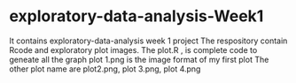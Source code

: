 # exploratory-data-analysis-Week1
It contains exploratory-data-analysis week 1 project
The respository contain Rcode and exploratory plot images.
The plot.R , is complete code to geneate all the graph
plot 1.png is the image format of my first plot
The other plot name are plot2.png, plot 3.png, plot 4.png


